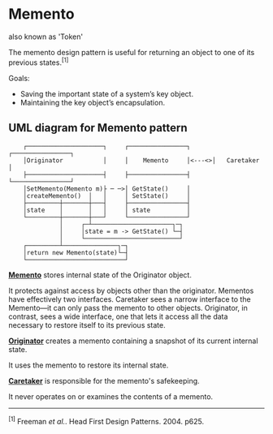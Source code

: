 # Memento

also known as 'Token'

The memento design pattern is useful for returning an object to one of its previous states.<sup>[1]</sup>

Goals:

- Saving the important state of a system’s key object.
- Maintaining the key object’s encapsulation.


## **UML diagram for Memento pattern**

```
    ┌─────────────────────┐     ┌────────────────┐      ┌────────────────┐   
    │Originator           │     │    Memento     │<---<>│   Caretaker    │
    ├─────────────────────┤     ├────────────────┤      └────────────────┘
    │SetMemento(Memento m)├ ─ ─>│ GetState()     │
    │createMemento()  │   │     │ SetState()     │
    ├─────────┼───────┼───┤     ├────────────────┤
    │state    │       │   │     │ state          │   
    └─────────┼───────┼───┘     └────────────────┘  
              │     ┌─┴──────────────────────┐─┐
              │     │state = m -> GetState() └─┤
              │     └──────────────────────────┘
    ┌─────────┴───────────────┐─┐
    │return new Memento(state)└─┤
    └───────────────────────────┘
```

**<ins>Memento</ins>** stores internal state of the Originator object.

It protects against access by objects other than the originator. Mementos have effectively two interfaces. Caretaker sees a narrow interface to the Memento—it can only pass the memento to other objects. Originator, in contrast, sees a wide interface, one that lets it access all the data necessary to restore itself to its previous state.

**<ins>Originator</ins>** creates a memento containing a snapshot of its current internal state.

It uses the memento to restore its internal state.

**<ins>Caretaker</ins>** is responsible for the memento's safekeeping.

It never operates on or examines the contents of a memento.
<hr/>

<sup>[1]</sup> Freeman *et al.*. Head First Design Patterns. 2004. p625.